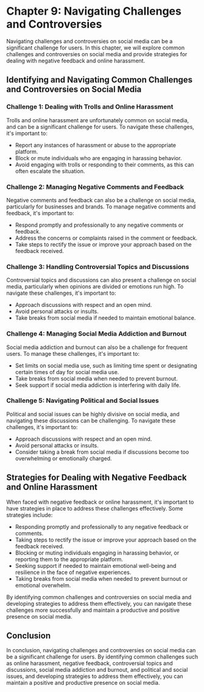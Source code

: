 Chapter 9: Navigating Challenges and Controversies
==================================================

Navigating challenges and controversies on social media can be a significant challenge for users. In this chapter, we will explore common challenges and controversies on social media and provide strategies for dealing with negative feedback and online harassment.

Identifying and Navigating Common Challenges and Controversies on Social Media
------------------------------------------------------------------------------

### Challenge 1: Dealing with Trolls and Online Harassment

Trolls and online harassment are unfortunately common on social media, and can be a significant challenge for users. To navigate these challenges, it's important to:

* Report any instances of harassment or abuse to the appropriate platform.
* Block or mute individuals who are engaging in harassing behavior.
* Avoid engaging with trolls or responding to their comments, as this can often escalate the situation.

### Challenge 2: Managing Negative Comments and Feedback

Negative comments and feedback can also be a challenge on social media, particularly for businesses and brands. To manage negative comments and feedback, it's important to:

* Respond promptly and professionally to any negative comments or feedback.
* Address the concerns or complaints raised in the comment or feedback.
* Take steps to rectify the issue or improve your approach based on the feedback received.

### Challenge 3: Handling Controversial Topics and Discussions

Controversial topics and discussions can also present a challenge on social media, particularly when opinions are divided or emotions run high. To navigate these challenges, it's important to:

* Approach discussions with respect and an open mind.
* Avoid personal attacks or insults.
* Take breaks from social media if needed to maintain emotional balance.

### Challenge 4: Managing Social Media Addiction and Burnout

Social media addiction and burnout can also be a challenge for frequent users. To manage these challenges, it's important to:

* Set limits on social media use, such as limiting time spent or designating certain times of day for social media use.
* Take breaks from social media when needed to prevent burnout.
* Seek support if social media addiction is interfering with daily life.

### Challenge 5: Navigating Political and Social Issues

Political and social issues can be highly divisive on social media, and navigating these discussions can be challenging. To navigate these challenges, it's important to:

* Approach discussions with respect and an open mind.
* Avoid personal attacks or insults.
* Consider taking a break from social media if discussions become too overwhelming or emotionally charged.

Strategies for Dealing with Negative Feedback and Online Harassment
-------------------------------------------------------------------

When faced with negative feedback or online harassment, it's important to have strategies in place to address these challenges effectively. Some strategies include:

* Responding promptly and professionally to any negative feedback or comments.
* Taking steps to rectify the issue or improve your approach based on the feedback received.
* Blocking or muting individuals engaging in harassing behavior, or reporting them to the appropriate platform.
* Seeking support if needed to maintain emotional well-being and resilience in the face of negative experiences.
* Taking breaks from social media when needed to prevent burnout or emotional overwhelm.

By identifying common challenges and controversies on social media and developing strategies to address them effectively, you can navigate these challenges more successfully and maintain a productive and positive presence on social media.

Conclusion
----------

In conclusion, navigating challenges and controversies on social media can be a significant challenge for users. By identifying common challenges such as online harassment, negative feedback, controversial topics and discussions, social media addiction and burnout, and political and social issues, and developing strategies to address them effectively, you can maintain a positive and productive presence on social media.
